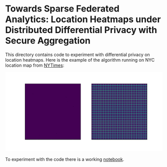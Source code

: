# Towards Sparse Federated Analytics: Location Heatmaps under Distributed Differential Privacy with Secure Aggregation

This directory contains code to experiment with differential
privacy on location heatmaps.
Here is the example of the algorithm running on NYC location map from 
[NYTimes](https://www.nytimes.com/2018/12/14/reader-center/phone-data-location-investigation.html):

![Alt Text](animation.gif)

To experiment with the code there is a working [notebook](dp_location_heatmaps.ipynb).